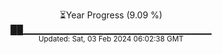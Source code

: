 <p align="center">
⏳Year Progress (9.09 %)<br>
██▁▁▁▁▁▁▁▁▁▁▁▁▁▁▁▁▁▁▁▁▁▁▁▁▁▁▁▁ <br>
<sub>Updated: Sat, 03 Feb 2024 06:02:38 GMT</sub>
</p>

